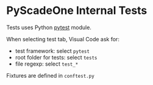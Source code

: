 # PyScadeOne Internal Tests

Tests uses Python [pytest][pytest] module.

When selecting test tab, Visual Code ask for:

* test framework: select `pytest`
* root folder for tests: select `tests`
* file regexp: select `test_*`

Fixtures are defined in `conftest.py`






<!-- References -->
[pytest]:https://docs.pytest.org/